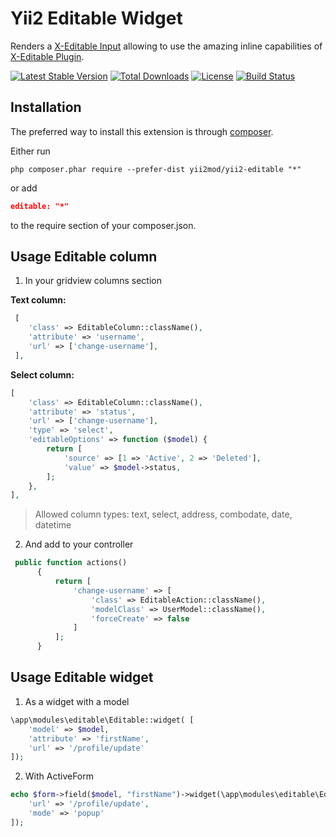 Yii2 Editable Widget
=====================

Renders a [X-Editable Input](http://vitalets.github.io/x-editable/index.html) allowing to use the amazing inline capabilities of [X-Editable Plugin](http://vitalets.github.io/x-editable/index.html). 

[![Latest Stable Version](https://poser.pugx.org/yii2mod/yii2-editable/v/stable)](https://packagist.org/packages/yii2mod/yii2-editable) [![Total Downloads](https://poser.pugx.org/yii2mod/yii2-editable/downloads)](https://packagist.org/packages/yii2mod/yii2-editable) [![License](https://poser.pugx.org/yii2mod/yii2-editable/license)](https://packagist.org/packages/yii2mod/yii2-editable)
[![Build Status](https://travis-ci.org/yii2mod/yii2-editable.svg?branch=master)](https://travis-ci.org/yii2mod/yii2-editable)

Installation
------------

The preferred way to install this extension is through [composer](http://getcomposer.org/download/).

Either run

```
php composer.phar require --prefer-dist yii2mod/yii2-editable "*"
```

or add

```json
editable: "*"
```

to the require section of your composer.json.


Usage Editable column
---------------------------------------
1) In your gridview columns section

**Text column:**
```php
 [
    'class' => EditableColumn::className(),
    'attribute' => 'username',
    'url' => ['change-username'],
 ],
```
**Select column:**
```php
[
    'class' => EditableColumn::className(),
    'attribute' => 'status',
    'url' => ['change-username'],
    'type' => 'select',
    'editableOptions' => function ($model) {
        return [
            'source' => [1 => 'Active', 2 => 'Deleted'],
            'value' => $model->status,
        ];
    },
],
```
> Allowed column types: text, select, address, combodate, date, datetime

2) And add to your controller
```php
 public function actions()
      {
          return [
              'change-username' => [
                  'class' => EditableAction::className(),
                  'modelClass' => UserModel::className(),
                  'forceCreate' => false
              ]
          ];
      }
```
Usage Editable widget
---------------------------------

1) As a widget with a model

```php
\app\modules\editable\Editable::widget( [
    'model' => $model,
    'attribute' => 'firstName',
    'url' => '/profile/update'
]);
```

2) With ActiveForm

```php
echo $form->field($model, "firstName")->widget(\app\modules\editable\Editable::className(), [
    'url' => '/profile/update',
    'mode' => 'popup'
]);

```
